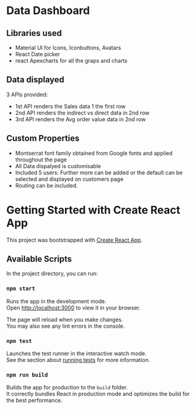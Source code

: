 # Data Dashboard

## Libraries used
 - Material UI for Icons, Iconbuttons, Avatars
 - React Date picker
 - react Apexcharts for all the graps and charts

## Data displayed
  3 APIs provided:
  - 1st API renders the Sales data 1 the first row
  - 2nd API renders the indirect vs direct data in 2nd row
  - 3rd API renders the Avg order value data in 2nd row

## Custom Properties
  - Montserrat font family obtained from Google fonts and applied throughout the page
  - All Data dispalyed is customisable
  - Included 5 users: Further more can be added or the default can be selected and displayed on customers page
  - Routing can be included.


# Getting Started with Create React App

This project was bootstrapped with [Create React App](https://github.com/facebook/create-react-app).

## Available Scripts

In the project directory, you can run:

### `npm start`

Runs the app in the development mode.\
Open [http://localhost:3000](http://localhost:3000) to view it in your browser.

The page will reload when you make changes.\
You may also see any lint errors in the console.

### `npm test`

Launches the test runner in the interactive watch mode.\
See the section about [running tests](https://facebook.github.io/create-react-app/docs/running-tests) for more information.

### `npm run build`

Builds the app for production to the `build` folder.\
It correctly bundles React in production mode and optimizes the build for the best performance.
